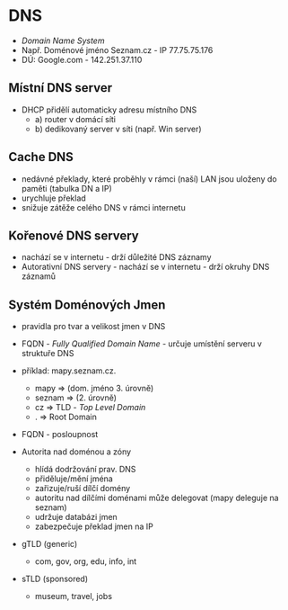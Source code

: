 # DNS
- *Domain Name System*
- Např. Doménové jméno Seznam.cz - IP 77.75.75.176
- DÚ: Google.com - 142.251.37.110
## Místní DNS server
- DHCP přidělí automaticky adresu místního DNS
	- a) router v domácí síti
	- b) dedikovaný server v síti (např. Win server)
## Cache DNS 
- nedávné překlady, které proběhly v rámci (naší) LAN jsou uloženy do paměti (tabulka DN a IP)
- urychluje překlad
- snižuje zátěže celého DNS v rámci internetu
## Kořenové DNS servery
- nachází se v internetu - drží důležité DNS záznamy
- Autorativní DNS servery - nachází se v internetu - drží okruhy DNS záznamů
## Systém Doménových Jmen
- pravidla pro tvar a velikost jmen v DNS
- FQDN - *Fully Qualified Domain Name* - určuje umístění serveru v struktuře DNS
- příklad: mapy.seznam.cz. 
	- mapy => (dom. jméno 3. úrovně)
	- seznam => (2. úrovně)
	- cz => TLD - *Top Level Domain*
	- . => Root Domain
- FQDN - posloupnost 

- Autorita nad doménou a zóny
	- hlídá dodržování prav. DNS
	- přiděluje/mění jména
	- zařizuje/ruší dílčí domény
	- autoritu nad dílčími doménami může delegovat (mapy deleguje na seznam)
	- udržuje databázi jmen
	- zabezpečuje překlad jmen na IP
- gTLD (generic)
	- com, gov, org, edu, info, int
- sTLD (sponsored)
	- museum, travel, jobs

